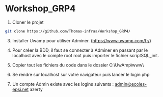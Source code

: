 # Workshop_GRP4

1. Cloner le projet
```bash
git clone https://github.com/Thomas-infraa/Workshop_GRP4/
```

3. Installer Uwamp pour utiliser Adminer. (https://www.uwamp.com/fr/)

4. Pour créer la BDD, il faut se connecter à Adminer en passant par le localhost avec le compte root root puis importer le fichier scriptSQL_init.

5. Copier tout les fichiers du code dans le dossier C:\UwAmp\www\

6. Se rendre sur localhost sur votre navigateur puis lancer le login.php

7. Un compte Admin existe avec les logins suivants :
       admin@ecoles-epsi.net
       azerty
